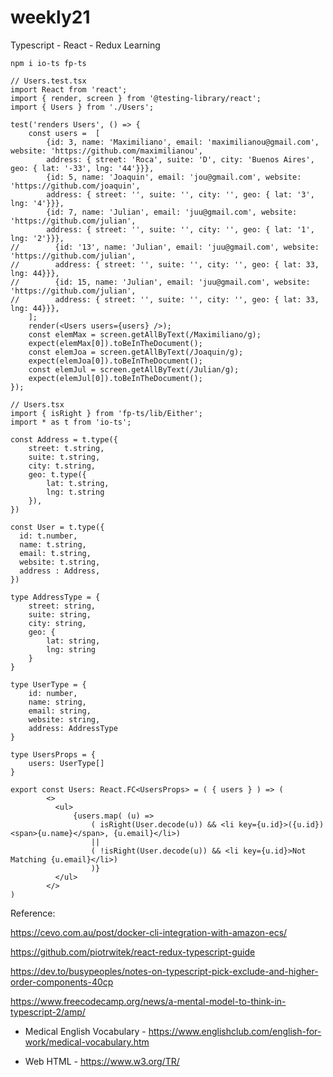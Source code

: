 # weekly21
Typescript - React - Redux Learning

```
npm i io-ts fp-ts
```

```tsx
// Users.test.tsx
import React from 'react';
import { render, screen } from '@testing-library/react';
import { Users } from './Users';

test('renders Users', () => {
    const users =  [
        {id: 3, name: 'Maximiliano', email: 'maximilianou@gmail.com', website: 'https://github.com/maximilianou', 
        address: { street: 'Roca', suite: 'D', city: 'Buenos Aires', geo: { lat: '-33', lng: '44'}}},
        {id: 5, name: 'Joaquin', email: 'jou@gmail.com', website: 'https://github.com/joaquin', 
        address: { street: '', suite: '', city: '', geo: { lat: '3', lng: '4'}}},
        {id: 7, name: 'Julian', email: 'juu@gmail.com', website: 'https://github.com/julian', 
        address: { street: '', suite: '', city: '', geo: { lat: '1', lng: '2'}}},
//        {id: '13', name: 'Julian', email: 'juu@gmail.com', website: 'https://github.com/julian', 
//        address: { street: '', suite: '', city: '', geo: { lat: 33, lng: 44}}},
//        {id: 15, name: 'Julian', email: 'juu@gmail.com', website: 'https://github.com/julian', 
//        address: { street: '', suite: '', city: '', geo: { lat: 33, lng: 44}}},
    ]; 
    render(<Users users={users} />);
    const elemMax = screen.getAllByText(/Maximiliano/g);
    expect(elemMax[0]).toBeInTheDocument();
    const elemJoa = screen.getAllByText(/Joaquin/g);
    expect(elemJoa[0]).toBeInTheDocument();
    const elemJul = screen.getAllByText(/Julian/g);
    expect(elemJul[0]).toBeInTheDocument();
});

```

```tsx
// Users.tsx
import { isRight } from 'fp-ts/lib/Either';
import * as t from 'io-ts';

const Address = t.type({
    street: t.string,
    suite: t.string,
    city: t.string,
    geo: t.type({ 
        lat: t.string, 
        lng: t.string
    }),
})

const User = t.type({
  id: t.number,
  name: t.string,
  email: t.string,
  website: t.string,
  address : Address,
})

type AddressType = {
    street: string,
    suite: string,
    city: string,
    geo: {
        lat: string,
        lng: string
    }
}

type UserType = {
    id: number,
    name: string,
    email: string,
    website: string,
    address: AddressType
}

type UsersProps = {
    users: UserType[]
}

export const Users: React.FC<UsersProps> = ( { users } ) => (
        <>
          <ul>
              {users.map( (u) => 
                  ( isRight(User.decode(u)) && <li key={u.id}>({u.id}) <span>{u.name}</span>, {u.email}</li>)
                  || 
                  ( !isRight(User.decode(u)) && <li key={u.id}>Not Matching {u.email}</li>)
                  )}
          </ul>
        </>
)

```

Reference:

https://cevo.com.au/post/docker-cli-integration-with-amazon-ecs/


https://github.com/piotrwitek/react-redux-typescript-guide

https://dev.to/busypeoples/notes-on-typescript-pick-exclude-and-higher-order-components-40cp

https://www.freecodecamp.org/news/a-mental-model-to-think-in-typescript-2/amp/


- Medical English Vocabulary - 
https://www.englishclub.com/english-for-work/medical-vocabulary.htm

- Web HTML - 
https://www.w3.org/TR/
